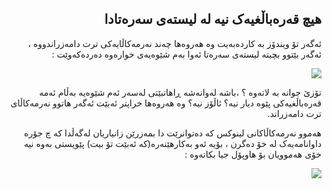 

<div id="corps" dir="rtl">

<h2>هیچ قەرەباڵغیەک نیە لە لیستەی سەرەتادا</h2>

ئەگەر تۆ ویندۆز بە کاردەبەیت وە هەروەها چەند نەرمەکاڵایەکی ترت دامەزراندووە ، ئەگەر بێتوو بچیتە لیستەی سەرەتا ئەوا بەم شێوەیەی خوارەوە دەردەکەوێت :

<img src="Images/windows_7_start_menu.png">

تۆزێ جوانە بە لاتەوە ؟ ،باشە لەوانەشە ڕاهاتبێتی لەسەر ئەم شێوەیە بەڵام ئەمە قەرەباڵغیەکی پێوە دیار نیە؟ ئاڵۆز نیە؟ وە هەروەها خراپتر ئەبێت ئەگەر هاتوو نەرمەکاڵای ترت دامەزراند.

هەموو نەرمەکاڵاکانی لینوکس کە دەتوانرێت دا بمەزرێن زانیاریان لەگەڵدا کە چ جۆرە داوانامەیەک لە خۆ دەگرن ، بۆیە ئەو بەکارهێنەرە(کە ئەبێت تۆ بیت) پێویستی بەوە نیە خۆی هەموویان بۆ هاوپۆل جیا بکاتەوە :

<img src="Images/categories_menu.png">

</div>


